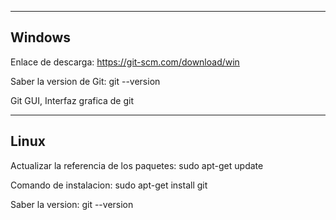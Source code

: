 
-----------------------------------------------------------------
Windows
-----------------------------------------------------------------

Enlace de descarga: 
https://git-scm.com/download/win

Saber la version de Git:
git --version

Git GUI, Interfaz grafica de git


-----------------------------------------------------------------
Linux
-----------------------------------------------------------------

Actualizar la referencia de los paquetes: 
sudo apt-get update

Comando de instalacion: 
sudo apt-get install git

Saber la version:
git --version